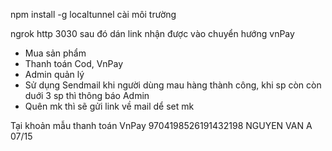 npm install -g localtunnel cài môi trường

ngrok  http 3030 
sau đó dán link nhận được vào chuyển hướng vnPay

- Mua sản phẩm
- Thanh toán Cod, VnPay
-  Admin quản lý 
- Sử dụng Sendmail khi người dùng mau hàng thành công, khi sp còn còn duới 3 sp thì thông báo Admin
- Quên mk  thì sẽ gửi link về mail dể set mk 

Tại khoản mẫu thanh toán VnPay
 9704198526191432198
NGUYEN VAN A
07/15

